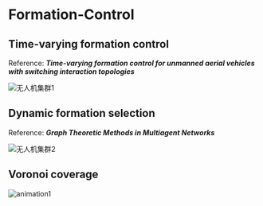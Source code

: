 # Formation-Control

## Time-varying formation control
Reference: **_Time-varying formation control for unmanned aerial vehicles with switching interaction topologies_**

![无人机集群1](https://user-images.githubusercontent.com/50078363/173804998-1bf02bf3-9a2f-4086-b3f1-9034b52fbd6b.gif)

## Dynamic formation selection
Reference: **_Graph Theoretic Methods in Multiagent Networks_**

![无人机集群2](https://user-images.githubusercontent.com/50078363/173805061-0a06b6cf-4092-4356-beb0-6b6921d12925.gif)

## Voronoi coverage
![animation1](https://user-images.githubusercontent.com/50078363/173807839-2b839d43-0405-414e-8b2e-219493eab9c8.gif)
